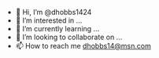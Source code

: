 - 👋 Hi, I’m @dhobbs1424
- 👀 I’m interested in ...
- 🌱 I’m currently learning ...
- 💞️ I’m looking to collaborate on ...
- 📫 How to reach me dhobbs14@msn.com

<!---
dhobbs1424/dhobbs1424 is a ✨ special ✨ repository because its `README.md` (this file) appears on your GitHub profile.
You can click the Preview link to take a look at your changes.
--->
